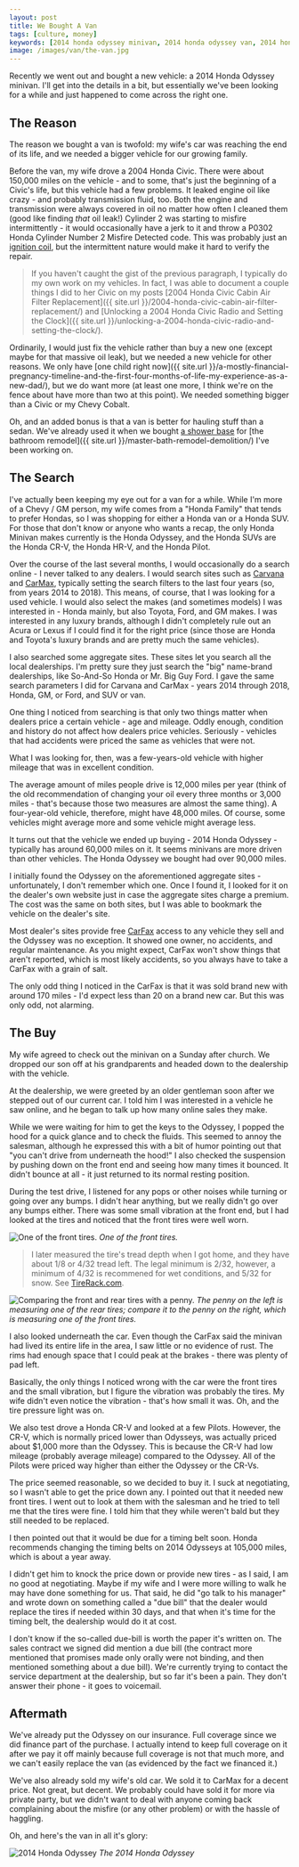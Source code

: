 ```yaml
---
layout: post
title: We Bought A Van
tags: [culture, money]
keywords: [2014 honda odyssey minivan, 2014 honda odyssey van, 2014 honda odyssey, 2014 odyssey, honda odyssey, odyssey, van, minivan, honda, 2004 honda civic, honda civic, civic, 2004 civic]
image: /images/van/the-van.jpg
---
```


Recently we went out and bought a new vehicle: a 2014 Honda Odyssey minivan. I'll get into the details in a bit, but essentially we've been looking for a while and just happened to come across the right one.

## The Reason

The reason we bought a van is twofold: my wife's car was reaching the end of its life, and we needed a bigger vehicle for our growing family.

Before the van, my wife drove a 2004 Honda Civic. There were about 150,000 miles on the vehicle - and to some, that's just the beginning of a Civic's life, but this vehicle had a few problems. It leaked engine oil like crazy - and probably transmission fluid, too. Both the engine and transmission were always covered in oil no matter how often I cleaned them (good like finding *that* oil leak!) Cylinder 2 was starting to misfire intermittently - it would occasionally have a jerk to it and throw a P0302 Honda Cylinder Number 2 Misfire Detected code. This was probably just an [ignition coil](https://shop.advanceautoparts.com/p/denso-original-equipment-quality-direct-ignition-coil-673-2302/10037321-P), but the intermittent nature would make it hard to verify the repair.

> If you haven't caught the gist of the previous paragraph, I typically do my own work on my vehicles. In fact, I was able to document a couple things I did to her Civic on my posts [2004 Honda Civic Cabin Air Filter Replacement]({{ site.url }}/2004-honda-civic-cabin-air-filter-replacement/) and [Unlocking a 2004 Honda Civic Radio and Setting the Clock]({{ site.url }}/unlocking-a-2004-honda-civic-radio-and-setting-the-clock/).

Ordinarily, I would just fix the vehicle rather than buy a new one (except maybe for that massive oil leak), but we needed a new vehicle for other reasons. We only have [one child right now]({{ site.url }}/a-mostly-financial-pregnancy-timeline-and-the-first-four-months-of-life-my-experience-as-a-new-dad/), but we do want more (at least one more, I think we're on the fence about have more than two at this point). We needed something bigger than a Civic or my Chevy Cobalt.

Oh, and an added bonus is that a van is better for hauling stuff than a sedan. We've already used it when we bought [a shower base](https://www.homedepot.com/p/203910260) for [the bathroom remodel]({{ site.url }}/master-bath-remodel-demolition/) I've been working on.

## The Search

I've actually been keeping my eye out for a van for a while. While I'm more of a Chevy / GM person, my wife comes from a "Honda Family" that tends to prefer Hondas, so I was shopping for either a Honda van or a Honda SUV. For those that don't know or anyone who wants a recap, the only Honda Minivan makes currently is the Honda Odyssey, and the Honda SUVs are the Honda CR-V, the Honda HR-V, and the Honda Pilot.

Over the course of the last several months, I would occasionally do a search online - I never talked to any dealers. I would search sites such as [Carvana](https://www.carvana.com/) and [CarMax](https://www.carmax.com/), typically setting the search filters to the last four years (so, from years 2014 to 2018). This means, of course, that I was looking for a used vehicle. I would also select the makes (and sometimes models) I was interested in - Honda mainly, but also Toyota, Ford, and GM makes. I was interested in any luxury brands, although I didn't completely rule out an Acura or Lexus if I could find it for the right price (since those are Honda and Toyota's luxury brands and are pretty much the same vehicles).

I also searched some aggregate sites. These sites let you search all the local dealerships. I'm pretty sure they just search the "big" name-brand dealerships, like So-And-So Honda or Mr. Big Guy Ford. I gave the same search parameters I did for Carvana and CarMax  - years 2014 through 2018, Honda, GM, or Ford, and SUV or van.

One thing I noticed from searching is that only two things matter when dealers price a certain vehicle - age and mileage. Oddly enough, condition and history do not affect how dealers price vehicles. Seriously - vehicles that had accidents were priced the same as vehicles that were not.

What I was looking for, then, was a few-years-old vehicle with higher mileage that was in excellent condition.

The average amount of miles people drive is 12,000 miles per year (think of the old recommendation of changing your oil every three months or 3,000 miles - that's because those two measures are almost the same thing). A four-year-old vehicle, therefore, might have 48,000 miles. Of course, some vehicles might average more and some vehicle might average less.

It turns out that the vehicle we ended up buying  - 2014 Honda Odyssey - typically has around 60,000 miles on it. It seems minivans are more driven than other vehicles. The Honda Odyssey we bought had over 90,000 miles.

I initially found the Odyssey on the aforementioned aggregate sites - unfortunately, I don't remember which one. Once I found it, I looked for it on the dealer's own website just in case the aggregate sites charge a premium. The cost was the same on both sites, but I was able to bookmark the vehicle on the dealer's site.

Most dealer's sites provide free [CarFax](https://www.carfax.com/) access to any vehicle they sell and the Odyssey was no exception. It showed one owner, no accidents, and regular maintenance. As you might expect, CarFax won't show things that aren't reported, which is most likely accidents, so you always have to take a CarFax with a grain of salt.

The only odd thing I noticed in the CarFax is that it was sold brand new with around 170 miles - I'd expect less than 20 on a brand new car. But this was only odd, not alarming.

## The Buy

My wife agreed to check out the minivan on a Sunday after church. We dropped our son off at his grandparents and headed down to the dealership with the vehicle.

At the dealership, we were greeted by an older gentleman soon after we stepped out of our current car. I told him I was interested in a vehicle he saw online, and he began to talk up how many online sales they make.

While we were waiting for him to get the keys to the Odyssey, I popped the hood for a quick glance and to check the fluids. This seemed to annoy the salesman, although he expressed this with a bit of humor pointing out that "you can't drive from underneath the hood!" I also checked the suspension by pushing down on the front end and seeing how many times it bounced. It didn't bounce at all - it just returned to its normal resting position.

During the test drive, I listened for any pops or other noises while turning or going over any bumps. I didn't hear anything, but we really didn't go over any bumps either. There was some small vibration at the front end, but I had looked at the tires and noticed that the front tires were well worn.

![One of the front tires.](/images/van/front-tire.jpg)
*One of the front tires.*

> I later measured the tire's tread depth when I got home, and they have about 1/8 or 4/32 tread left. The legal minimum is 2/32, however, a minimum of 4/32 is recommened for wet conditions, and 5/32 for snow. See [TireRack.com](https://www.tirerack.com/tires/tiretech/techpage.jsp?techid=163).

![Comparing the front and rear tires with a penny.](/images/van/tires-compared.jpg)
*The penny on the left is measuring one of the rear tires; compare it to the penny on the right, which is measuring one of the front tires.*

I also looked underneath the car. Even though the CarFax said the minivan had lived its entire life in the area, I saw little or no evidence of rust. The rims had enough space that I could peak at the brakes - there was plenty of pad left. 

Basically, the only things I noticed wrong with the car were the front tires and the small vibration, but I figure the vibration was probably the tires. My wife didn't even notice the vibration - that's how small it was. Oh, and the tire pressure light was on.

We also test drove a Honda CR-V and looked at a few Pilots. However, the CR-V, which is normally priced lower than Odysseys, was actually priced about $1,000 more than the Odyssey. This is because the CR-V had low mileage (probably average mileage) compared to the Odyssey. All of the Pilots were priced way higher than either the Odyssey or the CR-Vs.

The price seemed reasonable, so we decided to buy it. I suck at negotiating, so I wasn't able to get the price down any. I pointed out that it needed new front tires. I went out to look at them with the salesman and he tried to tell me that the tires were fine. I told him that they while weren't bald but they still needed to be replaced.

I then pointed out that it would be due for a timing belt soon. Honda recommends changing the timing belts on 2014 Odysseys at 105,000 miles, which is about a year away.

I didn't get him to knock the price down or provide new tires - as I said, I am no good at negotiating. Maybe if my wife and I were more willing to walk he may have done something for us. That said, he did "go talk to his manager" and wrote down on something called a "due bill" that the dealer would replace the tires if needed within 30 days, and that when it's time for the timing belt, the dealership would do it at cost.

I don't know if the so-called due-bill is worth the paper it's written on. The sales contract we signed did mention a due bill (the contract more mentioned that promises made only orally were not binding, and then mentioned something about a due bill). We're currently trying to contact the service department at the dealership, but so far it's been a pain. They don't answer their phone - it goes to voicemail.

## Aftermath

We've already put the Odyssey on our insurance. Full coverage since we did finance part of the purchase. I actually intend to keep full coverage on it after we pay it off mainly because full coverage is not that much more, and we can't easily replace the van (as evidenced by the fact we financed it.)

We've also already sold my wife's old car. We sold it to CarMax for a decent price. Not great, but decent. We probably could have sold it for more via private party, but we didn't want to deal with anyone coming back complaining about the misfire (or any other problem) or with the hassle of haggling.

Oh, and here's the van in all it's glory:

![2014 Honda Odyssey](/images/van/the-van.jpg)
*The 2014 Honda Odyssey*
